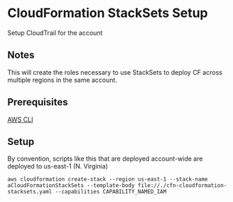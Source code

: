 # CloudFormation StackSets Setup
Setup CloudTrail for the account

## Notes
This will create the roles necessary to use StackSets to deploy CF across multiple regions in the same account.

## Prerequisites
[AWS CLI](http://docs.aws.amazon.com/rekognition/latest/dg/setup-awscli.html)

## Setup
By convention, scripts like this that are deployed account-wide are deployed to us-east-1 (N. Virginia)

```
aws cloudformation create-stack --region us-east-1 --stack-name aCloudFormationStackSets --template-body file://./cfn-cloudformation-stacksets.yaml --capabilities CAPABILITY_NAMED_IAM
```